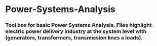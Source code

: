 # Power-Systems-Analysis
### Tool box for basic Power Systems Analysis. Files highlight electric power delivery industry at the system level with (generators, transformers, transmission lines a loads).
